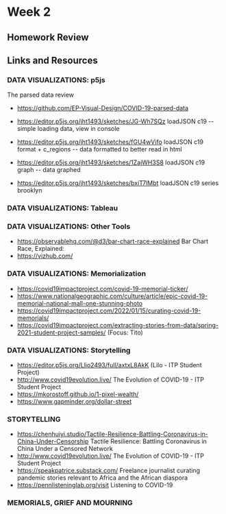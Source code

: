 # Week 2
## Homework Review


## Links and Resources
### DATA VISUALIZATIONS: p5js
The parsed data review

* https://github.com/EP-Visual-Design/COVID-19-parsed-data

* https://editor.p5js.org/jht1493/sketches/JG-Wh7SQz 
loadJSON c19 -- simple loading data, view in console

* https://editor.p5js.org/jht1493/sketches/fGU4wVifo
loadJSON c19 format + c_regions 
-- data formatted to better read in html

* https://editor.p5js.org/jht1493/sketches/1ZajWH3S8
loadJSON c19 graph -- data graphed

* https://editor.p5js.org/jht1493/sketches/bxiT7lMbt
loadJSON c19 series brooklyn

### DATA VISUALIZATIONS: Tableau

### DATA VISUALIZATIONS: Other Tools
* https://observablehq.com/@d3/bar-chart-race-explained
Bar Chart Race, Explained: 
* https://vizhub.com/

### DATA VISUALIZATIONS: Memorialization
* https://covid19impactproject.com/covid-19-memorial-ticker/
* https://www.nationalgeographic.com/culture/article/epic-covid-19-memorial-national-mall-one-stunning-photo
* https://covid19impactproject.com/2022/01/15/curating-covid-19-memorials/
* https://covid19impactproject.com/extracting-stories-from-data/spring-2021-student-project-samples/ (Focus: Tito)

### DATA VISUALIZATIONS: Storytelling
* https://editor.p5js.org/Llio2493/full/axtxL8AkK (Lilo - ITP Student Project)
* http://www.covid19evolution.live/ 
The Evolution of COVID-19 - ITP Student Project
* https://mkorostoff.github.io/1-pixel-wealth/
* https://www.gapminder.org/dollar-street

### STORYTELLING
* https://chenhuiyi.studio/Tactile-Resilience-Battling-Coronavirus-in-China-Under-Censorship Tactile Resilience: Battling Coronavirus in China Under a Censored Network
* http://www.covid19evolution.live/  The Evolution of COVID-19 - ITP Student Project
* https://speakpatrice.substack.com/  Freelance journalist curating pandemic stories relevant to Africa and the African diaspora
* https://pennlisteninglab.org/visit Listening to COVID-19

### MEMORIALS, GRIEF AND MOURNING